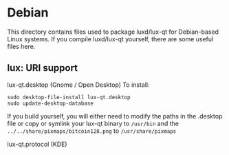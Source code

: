 
Debian
====================
This directory contains files used to package luxd/lux-qt
for Debian-based Linux systems. If you compile luxd/lux-qt yourself, there are some useful files here.

## lux: URI support ##


lux-qt.desktop  (Gnome / Open Desktop)
To install:

	sudo desktop-file-install lux-qt.desktop
	sudo update-desktop-database

If you build yourself, you will either need to modify the paths in
the .desktop file or copy or symlink your lux-qt binary to `/usr/bin`
and the `../../share/pixmaps/bitcoin128.png` to `/usr/share/pixmaps`

lux-qt.protocol (KDE)

